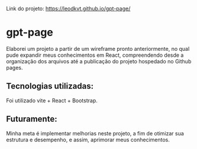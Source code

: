 Link do projeto: https://leodkvt.github.io/gpt-page/
# gpt-page
Elaborei um projeto a partir de um wireframe pronto anteriormente, no qual pude expandir meus conhecimentos em React, compreendendo desde a organização dos arquivos até a publicação do projeto hospedado no Github pages.

## Tecnologias utilizadas:
Foi utilizado vite + React + Bootstrap.

## Futuramente:
Minha meta é implementar melhorias neste projeto, a fim de otimizar sua estrutura e desempenho, e assim, aprimorar meus conhecimentos.

